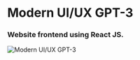 # Modern UI/UX GPT-3
### Website frontend using React JS.
![Modern UI/UX GPT-3](https://i.ibb.co/TR5LW9z/image.png)
